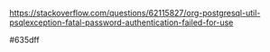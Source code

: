 https://stackoverflow.com/questions/62115827/org-postgresql-util-psqlexception-fatal-password-authentication-failed-for-use

#635dff